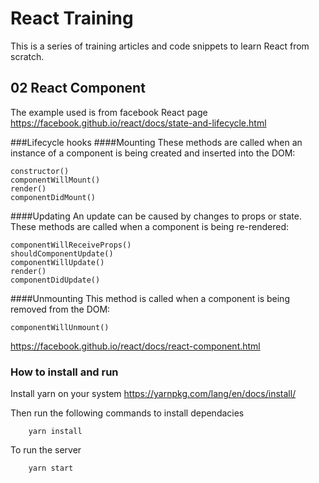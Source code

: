 # React Training
This is a series of training articles and code snippets to learn React from scratch.

## 02 React Component

The example used is from facebook React page https://facebook.github.io/react/docs/state-and-lifecycle.html 

###Lifecycle hooks
####Mounting
   These methods are called when an instance of a component is being created and inserted into the DOM:

    constructor()
    componentWillMount()
    render()
    componentDidMount()

####Updating
   An update can be caused by changes to props or state. These methods are called when a component is being re-rendered:

    componentWillReceiveProps()
    shouldComponentUpdate()
    componentWillUpdate()
    render()
    componentDidUpdate()

####Unmounting
   This method is called when a component is being removed from the DOM:

    componentWillUnmount()
https://facebook.github.io/react/docs/react-component.html



### How to install and run
Install yarn on your system
https://yarnpkg.com/lang/en/docs/install/

Then run the following commands to install dependacies

```
    yarn install    
```

To run the server
```
    yarn start
```
